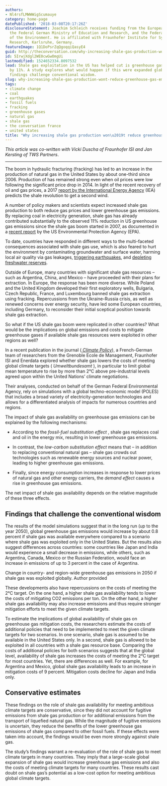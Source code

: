 ```yaml
---
authors:
- Nl4rsfLMWWWigScumauye
category: home-page
datePublished: '2018-03-08T20:17:26Z'
disclosureStatement: Joachim Schleich receives funding from the European Commission,
  the Federal German Ministry of Education and Research, and the Federal German Ministry
  of the Environment. He is affiliated with Fraunhofer Institute for Systems and Innovation
  Research, Karlsruhe, Germany.
featureImage: 1Q1DoPsrZqQgoqqiQasyE4
guid: http://theconversation.com/why-increasing-shale-gas-production-wont-reduce-greenhouse-gas-emissions-92804
id: 5IrwjXdgl2WE0cwGwOmgUi
lastmodified: 1524652334.8097532
lead: Shale gas exploitation in the US has helped cut is greenhouse gas emissions
  by 11%. A study explores what would happen if this were expanded globally, and the
  findings challenge conventional wisdom.
slug: why-increasing-shale-gas-production-wont-reduce-greenhouse-gas-emissions
tags:
- climate change
- coal
- earthquakes
- fossil fuels
- fracking
- greenhouse gases
- natural gas
- shale gas
- the conversation france
- united states
title: "Why increasing shale gas production won\u2019t reduce greenhouse gas emissions"
---
```

_This article was co-written with Vicki Duscha of Fraunhofer ISI and Jan Kersting of TWS Partners_.

* * *

The boom in hydraulic fracturing (fracking) has led to an increase in the production of natural gas in the United States by about one-third since 2006. Production of has remained strong even when oil prices were low following the significant price drop in 2014. In light of the recent recovery of oil and gas prices, a 2017 [report by the International Energy Agency](https://www.iea.org/Textbase/npsum/gas2017MRSsum.pdf) (IEA) predicts the shale revolution to get a second wind.

A number of policy makers and scientists expect increased shale gas production to both reduce gas prices and lower greenhouse gas emissions. By replacing coal in electricity generation, shale gas has already contributed substantially to the observed 11% reduction in US greenhouse gas emissions since the shale gas boom started in 2007, as documented in a [recent report](https://www.iea.org/Textbase/npsum/gas2017MRSsum.pdf) by the US Environmental Protection Agency (EPA).

To date, countries have responded in different ways to the multi-faceted consequences associated with shale gas use, which is also feared to hurt the environment by contaminating groundwater and surface water, harming local air quality via gas leakages, [triggering earthquakes](https://theconversation.com/can-fracking-cause-bigger-more-frequent-earthquakes-16056), and [depleting freshwater reserves](https://theconversation.com/water-supplies-may-struggle-to-cope-with-fracking-demands-17296).

Outside of Europe, many countries with significant shale gas resources – such as Argentina, China, and Mexico – have proceeded with their plans for extraction. In Europe, the response has been more diverse. While Poland and the United Kingdom developed their first exploratory wells, Bulgaria, Czech Republic, France, and Luxembourg banned shale gas extraction using fracking. Repercussions from the Ukraine-Russia crisis, as well as renewed concerns over energy security, have led some European countries, including Germany, to reconsider their initial sceptical position towards shale gas extraction.

So what if the US shale gas boom were replicated in other countries? What would be the implications on global emissions and costs to mitigate greenhouse gases if available shale gas resources were exploited in other regions as well?

In a recent publication in the journal ([ _Climate Policy_](http://www.tandfonline.com/doi/full/10.1080/14693062.2017.1302917)), a French-German team of researchers from the Grenoble Ecole de Management, Fraunhofer ISI and Enerdata explored whether shale gas lowers the costs of meeting global climate targets ( _Umweltbundesamt_ ), in particular to limit global mean temperature to rise by more than 2°C above pre-industrial levels agreed upon within the United Nations’ climate negotiations.

Their analyses, conducted on behalf of the German Federal Environmental Agency, rely on simulations with a global techno-economic model (POLES) that includes a broad variety of electricity-generation technologies and allows for a differentiated analysis of impacts for numerous countries and regions.

The impact of shale gas availability on greenhouse gas emissions can be explained by the following mechanisms:

  * According to the _fossil-fuel substitution effect_ , shale gas replaces coal and oil in the energy mix, resulting in lower greenhouse gas emissions.

  * In contrast, the _low-carbon substitution effect_ means that – in addition to replacing conventional natural gas – shale gas crowds out technologies such as renewable energy sources and nuclear power, leading to higher greenhouse gas emissions.

  * Finally, since energy consumption increases in response to lower prices of natural gas and other energy carriers, the _demand effect_ causes a rise in greenhouse gas emissions.




The net impact of shale gas availability depends on the relative magnitude of these three effects.

## Findings that challenge the conventional wisdom

The results of the model simulations suggest that in the long run (up to the year 2050), global greenhouse gas emissions would increase by about 0.8 percent if shale gas was available everywhere compared to a scenario where shale gas was exploited only in the United States. But the results also suggest differences across countries: some countries like Japan and India would experience a small decrease in emissions, while others, such as Argentina, Canada, Mexico or the Russian Federation, would face an increase in emissions of up to 3 percent in the case of Argentina.

Change in country- and region-wide greenhouse gas emissions in 2050 if shale gas was exploited globally. Author provided

These developments also have repercussions on the costs of meeting the 2°C target. On the one hand, a higher shale gas availability tends to lower the costs of mitigating CO2 emissions per ton. On the other hand, a higher shale gas availability may also increase emissions and thus require stronger mitigation efforts to meet the given climate targets.

To estimate the implications of global availability of shale gas on greenhouse gas mitigation costs, the researchers estimate the costs of additional policies that need to be implemented to meet the given climate targets for two scenarios. In one scenario, shale gas is assumed to be available in the United States only. In a second, shale gas is allowed to be exploited in all countries with a shale gas resource base. Comparing the costs of additional policies for both scenarios suggests that at the global level, availability of shale gas increases the costs of meeting the 2°C target for most countries. Yet, there are differences as well. For example, for Argentina and Mexico, global shale gas availability leads to an increase in mitigation costs of 9 percent. Mitigation costs decline for Japan and India only.

## Conservative estimates

These findings on the role of shale gas availability for meeting ambitious climate targets are conservative, since they did not account for fugitive emissions from shale gas production or for additional emissions from the transport of liquefied natural gas. While the magnitude of fugitive emissions is uncertain, they reduce the benefits of the lower greenhouse gas emissions of shale gas compared to other fossil fuels. If these effects were taken into account, the findings would be even more strongly against shale gas.

The study’s findings warrant a re-evaluation of the role of shale gas to meet climate targets in many countries. They imply that a large-scale global expansion of shale gas would increase greenhouse gas emissions and also the costs of meeting climate targets for many countries. These results cast doubt on shale gas’s potential as a low-cost option for meeting ambitious global climate targets.